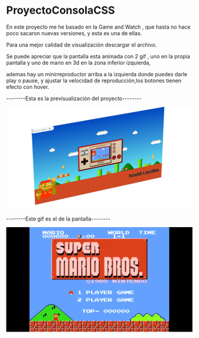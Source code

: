 # ProyectoConsolaCSS
En este proyecto me he basado en la Game and Watch , que hasta no hace poco sacaron nuevas versiones, y esta es una de ellas.

Para una mejor calidad de visualización descargar el archivo.

Se puede apreciar que la pantalla esta animada con 2 gif , uno en la propia pantalla y uno de mario en 3d en la zona inferior izquierda,

ademas hay un minirreproductor arriba a la izquierda donde puedes darle play o pause, y ajustar la velocidad de reproducción,los botones tienen efecto con hover.


--------Esta es la previsualización del proyecto--------
<p aling="center">
  <img src="/images/proyectoconsola2.png" width="500" title="hover text">
</p>


--------Este gif es el de la pantalla--------
<p aling="center">
  <img src="/images/gif2.gif" width="500" title="hover text">
</p>

